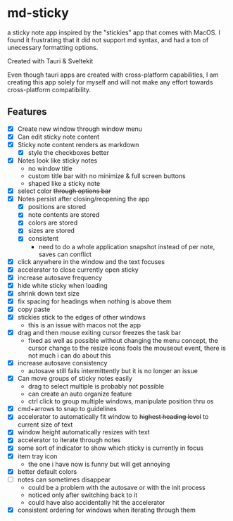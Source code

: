 # md-sticky

a sticky note app inspired by the "stickies" app that comes with MacOS. I found it frustrating that it did not support md syntax, and had a ton of unecessary formatting options.

Created with Tauri & Sveltekit

Even though tauri apps are created with cross-platform capabilities, I am creating this app solely for myself and will not make any effort towards cross-platform compatibility.

## Features

- [x] Create new window through window menu
- [x] Can edit sticky note content
- [x] Sticky note content renders as markdown
  - [x] style the checkboxes better
- [x] Notes look like sticky notes
  - no window title
  - custom title bar with no minimize & full screen buttons
  - shaped like a sticky note
- [x] select color ~~through options bar~~
- [x] Notes persist after closing/reopening the app
  - [x] positions are stored
  - [x] note contents are stored
  - [x] colors are stored
  - [x] sizes are stored
  - [x] consistent
    - need to do a whole application snapshot instead of per note, saves can conflict
- [x] click anywhere in the window and the text focuses
- [x] accelerator to close currently open sticky
- [x] increase autosave frequency
- [x] hide white sticky when loading
- [x] shrink down text size
- [x] fix spacing for headings when nothing is above them
- [x] copy paste
- [x] stickies stick to the edges of other windows
  - this is an issue with macos not the app
- [x] drag and then mouse exiting cursor freezes the task bar
  - fixed as well as possible without changing the menu concept, the cursor change to the resize icons fools the mouseout event, there is not much i can do about this
- [x] increase autosave consistency
  - autosave still fails intermittently but it is no longer an issue
- [x] Can move groups of sticky notes easily
  - drag to select multiple is probably not possible
  - can create an auto organize feature
  - ctrl click to group multiple windows, manipulate position thru os
- [x] cmd+arrows to snap to guidelines
- [x] accelerator to automatically fit window to ~~highest heading level~~ to current size of text
- [x] window height automatically resizes with text
- [x] accelerator to iterate through notes
- [x] some sort of indicator to show which sticky is currently in focus
- [x] item tray icon
  - the one i have now is funny but will get annoying
- [x] better default colors
- [ ] notes can sometimes disappear
  - could be a problem with the autosave or with the init process
  - noticed only after switching back to it
  - could have also accidentally hit the accelerator
- [x] consistent ordering for windows when iterating through them
